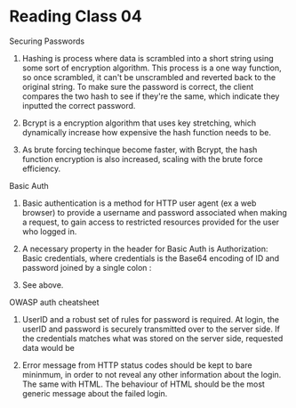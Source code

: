 # Reading Class 04

Securing Passwords

1) Hashing is process where data is scrambled into a short string using some sort of encryption algorithm. This process is a one way function, so once scrambled, it can't be unscrambled and reverted back to the original string. To make sure the password is correct, the client compares the two hash to see if they're the same, which indicate they inputted the correct password.

2) Bcrypt is a encryption algorithm that uses key stretching, which dynamically increase how expensive the hash function needs to be.

3) As brute forcing techinque become faster, with Bcrypt, the hash function encryption is also increased, scaling with the brute force efficiency.

Basic Auth

1) Basic authentication is a method for HTTP user agent (ex a web browser) to provide a username and password associated when making a request, to gain access to restricted resources provided for the user who logged in.

2) A necessary property in the header for Basic Auth is Authorization: Basic credentials, where credentials is the Base64 encoding of ID and password joined by a single colon :

3) See above.

OWASP auth cheatsheet

1) UserID and a robust set of rules for password is required. At login, the userID and password is securely transmitted over to the server side. If the credentials matches what was stored on the server side, requested data would be 

2) Error message from HTTP status codes should be kept to bare mininmum, in order to not reveal any other information about the login. The same with HTML. The behaviour of HTML should be the most generic message about the failed login.